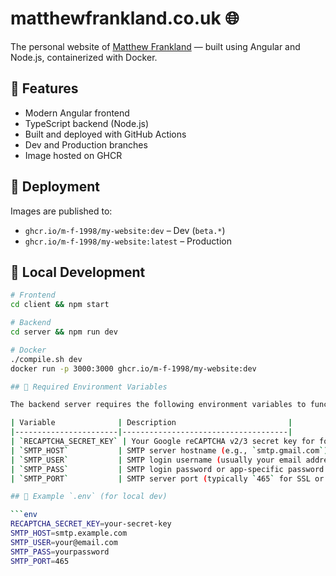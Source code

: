 # matthewfrankland.co.uk 🌐
The personal website of [Matthew Frankland](https://www.matthewfrankland.co.uk) — built using Angular and Node.js, containerized with Docker.

## 🌱 Features
- Modern Angular frontend
- TypeScript backend (Node.js)
- Built and deployed with GitHub Actions
- Dev and Production branches
- Image hosted on GHCR

## 🚀 Deployment

Images are published to:
- `ghcr.io/m-f-1998/my-website:dev` – Dev (`beta.*`)
- `ghcr.io/m-f-1998/my-website:latest` – Production

## 🐳 Local Development

```bash
# Frontend
cd client && npm start

# Backend
cd server && npm run dev

# Docker
./compile.sh dev
docker run -p 3000:3000 ghcr.io/m-f-1998/my-website:dev

## 🔧 Required Environment Variables

The backend server requires the following environment variables to function properly:

| Variable              | Description                         |
|-----------------------|-------------------------------------|
| `RECAPTCHA_SECRET_KEY` | Your Google reCAPTCHA v2/3 secret key for form verification |
| `SMTP_HOST`           | SMTP server hostname (e.g., `smtp.gmail.com`) |
| `SMTP_USER`           | SMTP login username (usually your email address) |
| `SMTP_PASS`           | SMTP login password or app-specific password |
| `SMTP_PORT`           | SMTP server port (typically `465` for SSL or `587` for TLS) |

## 📁 Example `.env` (for local dev)

```env
RECAPTCHA_SECRET_KEY=your-secret-key
SMTP_HOST=smtp.example.com
SMTP_USER=your@email.com
SMTP_PASS=yourpassword
SMTP_PORT=465


